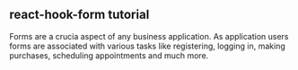 ## react-hook-form tutorial

Forms are a crucia aspect of any business application. As application users forms are associated with various tasks like registering, logging in, making purchases, scheduling appointments and much more.
